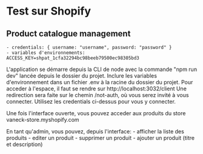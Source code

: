 # Test sur Shopify

## Product catalogue management

    - credentials: { username: "username", password: "password" }
	- variables d'environnements: ACCESS_KEY=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
	
L'application se démarre depuis la CLI de node avec la commande "npm run dev" lancée depuis le dossier du projet.
Inclure les variables d'environnement dans un fichier .env à la racine du dossier du projet.
Pour acceder à l'espace, il faut se rendre sur http://localhost:3032/client
Une redirection sera faite sur le chemin /not-auth, où vous serez invité à vous connecter. 
Utilisez les credentials ci-dessus pour vous y connecter.

Une fois l'interface ouverte, vous pouvez acceder aux produits du store vaneck-store.myshopify.com

En tant qu'admin, vous pouvez, depuis l'interface:
	- afficher la liste des produits
	- editer un produit
	- supprimer un produit
	- ajouter un produit (titre et description)


